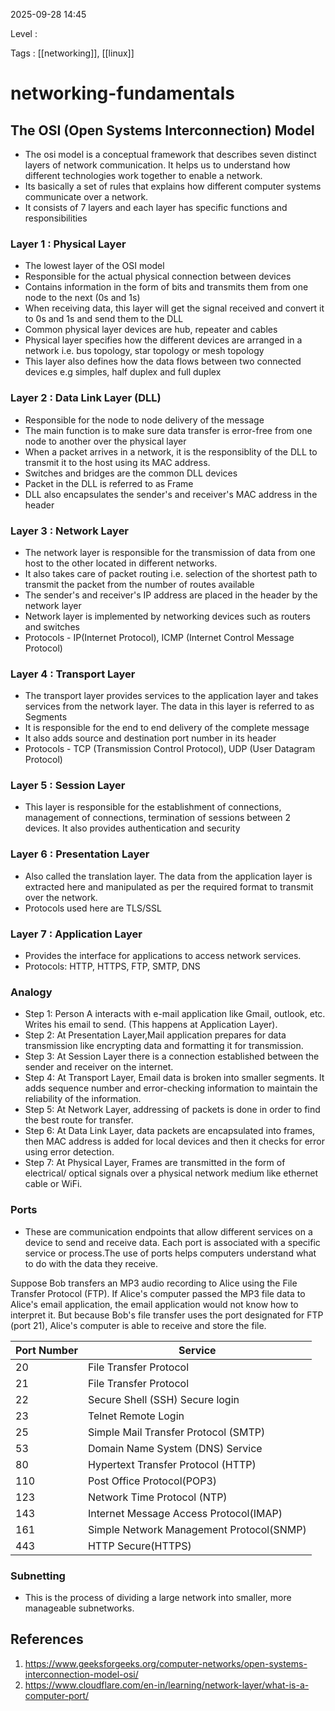 
2025-09-28 14:45

Level : 

Tags : [[networking]], [[linux]]

# networking-fundamentals

## The OSI (Open Systems Interconnection) Model
- The osi model is a conceptual framework that describes seven distinct layers of network communication. It  helps us to understand how different technologies work together to enable a network.
- Its basically a set of rules that explains how different computer systems communicate over a network.
- It consists of 7 layers and each layer has specific functions and responsibilities
### Layer 1 : Physical Layer

- The lowest layer of the OSI model
- Responsible for the actual physical connection between devices
- Contains information in the form of bits and transmits them from one node to the next (0s and 1s)
- When receiving data, this layer will get the signal received and convert it to 0s and 1s and send them to the DLL
- Common physical layer devices are hub, repeater and cables
- Physical layer specifies how the different devices are arranged in a network i.e. bus topology, star topology or mesh topology
- This layer also defines how the data flows between two connected devices e.g simples, half duplex and full duplex
### Layer 2 : Data Link Layer (DLL)

- Responsible for the node to node delivery of the message
- The main function is to make sure data transfer is error-free from one node to another over the physical layer
- When a packet arrives in a network, it is the responsiblity of the DLL to transmit it to the host using its MAC address.
- Switches and bridges are the common DLL devices
-  Packet in the DLL is referred to as Frame
- DLL also encapsulates the sender's and receiver's MAC address in the header 
### Layer 3 : Network Layer

- The network layer is responsible for the transmission of data from one host to the other located in different networks. 
- It also takes care of packet routing i.e. selection of the shortest path to transmit the packet from the number of routes available
- The sender's and receiver's IP address are placed in the header by the network layer
- Network layer is implemented by networking devices such as routers and switches
- Protocols - IP(Internet Protocol), ICMP (Internet Control Message Protocol)
### Layer 4 : Transport Layer
- The transport layer provides services to the application layer and takes services from the network layer. The data in this layer is referred to as Segments
- It is responsible for the end to end delivery of the complete message
- It also adds source and destination port number in its header
- Protocols - TCP (Transmission Control Protocol), UDP (User Datagram Protocol)
### Layer 5 : Session Layer
- This layer is responsible for the establishment of connections, management of connections, termination of sessions between 2 devices. It also provides authentication and security
### Layer 6 : Presentation Layer
- Also called the translation layer. The data from the application layer is extracted here and manipulated as per the required format to transmit over the network.
- Protocols used here are TLS/SSL
### Layer 7 : Application Layer
- Provides the interface for applications to access network services.
- Protocols: HTTP, HTTPS, FTP, SMTP, DNS

### Analogy
- Step 1: Person A interacts with e-mail application like Gmail, outlook, etc. Writes his email to send. (This happens at Application Layer).
- Step 2: At Presentation Layer,Mail application prepares for data transmission like encrypting data and formatting it for transmission.
- Step 3: At Session Layer there is a connection established between the sender and receiver on the internet.
- Step 4: At Transport Layer, Email data is broken into smaller segments. It adds sequence number and error-checking information to maintain the reliability of the information.
- Step 5: At Network Layer, addressing of packets is done in order to find the best route for transfer.
- Step 6: At Data Link Layer, data packets are encapsulated into frames, then MAC address is added for local devices and then it checks for error using error detection.
- Step 7: At Physical Layer, Frames are transmitted in the form of electrical/ optical signals over a physical network medium like ethernet cable or WiFi.

### Ports
- These are communication endpoints that allow different services on a device to send and receive data. Each port is associated with a specific service or process.The use of ports helps computers understand what to do with the data they receive.

Suppose Bob transfers an MP3 audio recording to Alice using the File Transfer Protocol (FTP). If Alice's computer passed the MP3 file data to Alice's email application, the email application would not know how to interpret it. But because Bob's file transfer uses the port designated for FTP (port 21), Alice's computer is able to receive and store the file.

| Port Number | Service                                  |
| ----------- | ---------------------------------------- |
| 20          | File Transfer Protocol                   |
| 21          | File Transfer Protocol                   |
| 22          | Secure Shell (SSH) Secure login          |
| 23          | Telnet Remote Login                      |
| 25          | Simple Mail Transfer Protocol (SMTP)     |
| 53          | Domain Name System (DNS) Service         |
| 80          | Hypertext Transfer Protocol (HTTP)       |
| 110         | Post Office Protocol(POP3)               |
| 123         | Network Time Protocol (NTP)              |
| 143         | Internet Message Access Protocol(IMAP)   |
| 161         | Simple Network Management Protocol(SNMP) |
| 443         | HTTP Secure(HTTPS)                       |

### Subnetting
- This is the process of dividing a large network into smaller, more manageable subnetworks.  

## References
1. https://www.geeksforgeeks.org/computer-networks/open-systems-interconnection-model-osi/
2. https://www.cloudflare.com/en-in/learning/network-layer/what-is-a-computer-port/
